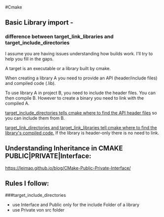 #Cmake
## Basic Library import - 
### difference between target_link_libraries and target_include_directories

I assume you are having issues understanding how builds work. I'll try to help you fill in the gaps.

A target is an executable or a library built by cmake.

When creating a library A you need to provide an API (header/include files) and compiled code (.lib).

To use library A in project B, you need to include the header files. You can then compile B. However to create a binary you need to link with the compiled A.

<ins>target_include_directories tells cmake where to find the API header files</ins> so you can include them from B.

<ins>  target_link_directories and target_link_libraries tell cmake where to find the library's compiled code.</ins> If the library is header-only there is no need to link.

## Understanding Inheritance in CMAKE PUBLIC|PRIVATE|Interface:
https://leimao.github.io/blog/CMake-Public-Private-Interface/

## Rules I follow:
###target_include_directories
  * use Interface and Public only for the include Folder of a library
  * use Private von src folder


